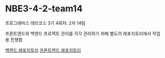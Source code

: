 # NBE3-4-2-team14
프로그래머스 데브코스 3기 4회차: 2차 14팀

프론트엔드와 백엔드 프로젝트 관리를 각각 관리하기 위해
별도의 레포지토리에서 작업용 진행함

[백엔드 레포지토리](https://github.com/dia218/webty-backend-spring)
[프론트엔드 레포지토리](https://github.com/dia218/webty-frontend-next)


